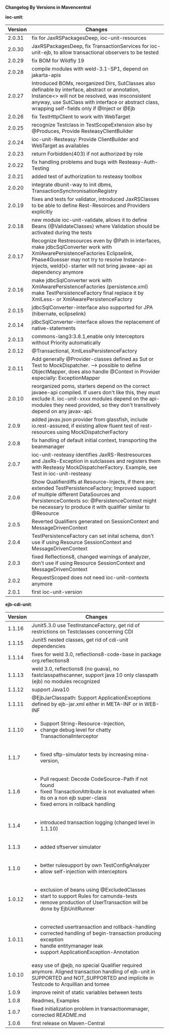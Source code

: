 **Changelog By Versions in Mavencentral**

**ioc-unit**:

|Version|Changes|
|-------|-------|
|2.0.31|fix for JaxRSPackagesDeep, ioc-unit-resources|
|2.0.30|JaxRSPackagesDeep, fix TransactionServices for ioc-unit-ejb, to allow transactional observers to be tested|
|2.0.29|fix BOM for Wildfly 19|
|2.0.28|compile modules with weld-3.1-SP1, depend on jakarta-apis|
|2.0.27|Introduced BOMs, reorganized Dirs, SutClasses also definable by interface, abstract or annotation, Instance<> will not be resolved, was insconsistent anyway, use SutClass with interface or abstract class, wrapping self-fields only if @Inject or @Ejb|
|2.0.26|fix TestHttpClient to work with WebTarget|
|2.0.25|recognize Testclass in TestScopeExtension also by @Produces, Provide ResteasyClientBuilder|
|2.0.24|ioc-unit-Resteasy: Provide ClientBuilder and WebTarget as availables |
|2.0.23|return Forbidden(403) if not authorized by role|
|2.0.22|fix handling problems and bugs with Resteasy-Auth-Testing|
|2.0.21|added test of authorization to resteasy toolbox|
|2.0.20|integrate dbunit-way to init dbms, TransactionSynchronisationRegistry|
|2.0.19|fixes and tests for validator,  introduced JaxRSClasses to be able to define Rest-Resoirces and Providers explicitly|
|2.0.18|new module ioc-unit-validate, allows it to define Beans (@ValidateClasses) where Validation should be activated during the tests|
|2.0.17|Recognize Restresources even by @Path in interfaces, make jdbcSqlConverter work with XmlAwarePersistenceFactories Eclipselink, Phase4Guesser may not try to resolve Instance-Injects, weld(x)-starter will not bring javaee-api as dependency anymore|
|2.0.16|make jdbcSqlConverter work with XmlAwarePersistenceFactories (persistence.xml) make TestPersistenceFactory final replace it by XmlLess- or XmlAwarePersistenceFactory| 
|2.0.15|jdbcSqlConverter-interface also supported for JPA (hibernate, eclipselink) |
|2.0.14|jdbcSqlConverter-interface allows the replacement of native-statements |
|2.0.13|commons-lang3:3.8.1,enable only Interceptors without Priority automatically|
|2.0.12|@Transactional, XmlLessPersistenceFactory |
|2.0.11|Add generally @Provider-classes defined as Sut or Test to MockDispatcher. --> possible to define ObjectMapper, does also handle @Context in Provider especially: ExceptionMapper |
|2.0.10|reorganized poms, starters depend on the correct javaee-api compiled. If users don't like this, they must exclude it. ioc-unit-xxxx modules depend on the api-modules they need provided, so they don't transitively depend on any javax-api.|
|2.0.9|added javax.json provider from glassfish, include io.rest-assured, if existing allow fluent test of rest-resources using MockDispatcherFactory |
|2.0.8|fix handling of default initial context, transporting the beanmanager|
|2.0.7|ioc-unit-resteasy identifies JaxRS-Restresources and JaxRs-Exception in sutclasses and registers them with Resteasy MockDispatcherFactory. Example, see Test in ioc-unit-resteasy|
|2.0.6|Show Qualifierdiffs at Resource-Injects, if there are; extended TestPersistenceFactory; Improved support of multiple different DataSources and PersistenceContexts so: @PersistenceContext might be necessary to produce it with qualifier similar to @Resource |
|2.0.5|Reverted Qualifiers generated on SessionContext and MessageDrivenContext|
|2.0.4|TestPersistenceFactory can set inital schema, don't use if using Resource SessionContext and MessageDrivenContext|
|2.0.3|fixed Reflections8, changed warnings of analyzer, don't use if using Resource SessionContext and MessageDrivenContext|
|2.0.2|RequestScoped does not need ioc-unit-contexts anymore|
|2.0.1|first ioc-unit-version|

**ejb-cdi-unit**:

|Version|Changes|
|-------|-------|
|1.1.16|Junit5.3.0 use TestInstanceFactory, get rid of restrictions on Testclasses concerning CDI|
|1.1.15|Junit5 nested classes, get rid of cdi-unit dependencies|
|1.1.14|fixes for weld 3.0, reflections8-code-base in package org.reflections8|
|1.1.13|weld 3.0, reflections8 (no guava), no fastclasspathscanner, support java 10 only classpath (ejb) no modules recognized|
|1.1.12|support Java10|s rec
|1.1.11|@EjbJarClasspath: Support ApplicationExceptions defined by ejb-jar.xml either in META-INF or in WEB-INF|
|1.1.10|<ul><li>Support String-Resource-Injection, <li>change debug level for chatty TransactionalInterceptor|
|1.1.7|<ul><li>fixed sftp-simulator tests by increasing mina-version, |
|1.1.6|<ul><li>Pull request: Decode CodeSource-Path if not found<li>fixed TransactionAttribute is not evaluated when its on a non ejb super-class<li>fixed errors in rollback handling |
|1.1.4|<ul><li>introduced transaction logging (changed level in 1.1.10)|
|1.1.3|<ul><li>added sftserver simulator|
|1.1.0|<ul><li>better rulesupport by own TestConfigAnalyzer<li>allow self-injection with interceptors|
|1.0.12|<ul><li>exclusion of beans using @ExcludedClasses<li>start to support Rules for camunda-tests<li>remove production of UserTransaction will be done by EjbUnitRunner|
|1.0.11|<ul><li>corrected usertransaction and rollback-handling<li>corrected handling of begin-transaction producing exception<li>handle entitymanager leak<li>support ApplicationException-Annotation|
|1.0.10|easy use of @ejb, no special Qualifier required anymore. Aligned transaction handling of ejb-unit in SUPPORTED and NOT_SUPPORTED and implicite in Testcode to Arquillian and tomee|
|1.0.9|improve reinit of static variables between tests|
|1.0.8|Readmes, Examples|
|1.0.7|fixed initialization problem in transactionmanager, corrected README.md|
|1.0.6|first release on Maven-Central|
